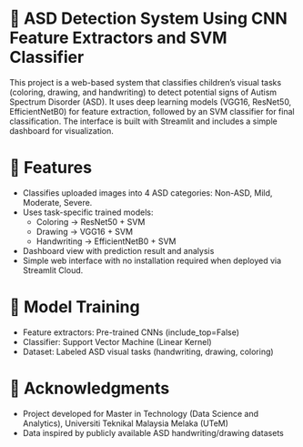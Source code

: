 # 🧠 ASD Detection System Using CNN Feature Extractors and SVM Classifier
This project is a web-based system that classifies children’s visual tasks (coloring, drawing, and handwriting) to detect potential signs of Autism Spectrum Disorder (ASD). It uses deep learning models (VGG16, ResNet50, EfficientNetB0) for feature extraction, followed by an SVM classifier for final classification. The interface is built with Streamlit and includes a simple dashboard for visualization.

# 🚀 Features
- Classifies uploaded images into 4 ASD categories: Non-ASD, Mild, Moderate, Severe.
- Uses task-specific trained models:
  - Coloring → ResNet50 + SVM
  - Drawing → VGG16 + SVM
  - Handwriting → EfficientNetB0 + SVM
- Dashboard view with prediction result and analysis
- Simple web interface with no installation required when deployed via Streamlit Cloud.

# 🧪 Model Training
- Feature extractors: Pre-trained CNNs (include_top=False)
- Classifier: Support Vector Machine (Linear Kernel)
- Dataset: Labeled ASD visual tasks (handwriting, drawing, coloring)

# 🙏 Acknowledgments
- Project developed for Master in Technology (Data Science and Analytics), Universiti Teknikal Malaysia Melaka (UTeM)
- Data inspired by publicly available ASD handwriting/drawing datasets
